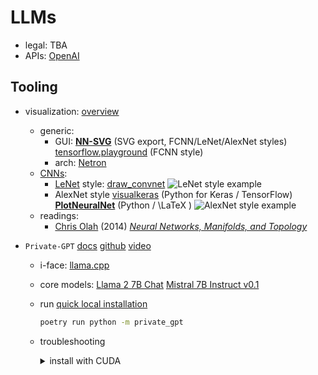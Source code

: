 # LLMs

- legal: TBA <!-- risks and implications -->
- APIs: [OpenAI](https://openai.com/blog/openai-api)

## Tooling

- visualization:
  [overview](https://github.com/ashishpatel26/Tools-to-Design-or-Visualize-Architecture-of-Neural-Network)
  - generic:
    - GUI:
      [**NN-SVG**](https://alexlenail.me/NN-SVG/LeNet.html) (SVG export, FCNN/LeNet/AlexNet styles)
      [tensorflow.playground](https://playground.tensorflow.org) (FCNN style)
    - arch:
      [Netron](https://github.com/lutzroeder/Netron)
      <!-- [Keras.js](https://transcranial.github.io/keras-js/) -->
  - [CNNs](https://en.wikipedia.org/wiki/Convolutional_neural_network):
    <!-- - FCNN style: -->
    - [LeNet](https://en.wikipedia.org/wiki/LeNet) style:
      [draw_convnet](https://github.com/gwding/draw_convnet)
      ![LeNet style example](https://upload.wikimedia.org/wikipedia/commons/6/61/LeNet_architecture.png)
    - AlexNet style
      [visualkeras](https://github.com/paulgavrikov/visualkeras/) (Python for Keras / TensorFlow)
      [**PlotNeuralNet**](https://github.com/HarisIqbal88/PlotNeuralNet) (Python / \LaTeX )
      <!-- ![AlexNet style example](https://upload.wikimedia.org/wikipedia/commons/1/1d/AlexNet_architecture.png) -->
      ![AlexNet style example](https://user-images.githubusercontent.com/17570785/50308846-c2231880-049c-11e9-8763-3daa1024de78.png)
  - readings:
    - [Chris Olah](https://colah.github.io/about.html)
      (2014) [*Neural Networks, Manifolds, and Topology*](https://colah.github.io/posts/2014-03-NN-Manifolds-Topology/)

- `Private-GPT`
  [docs](https://docs.privategpt.dev/)
  [github](https://github.com/imartinez/privateGPT)
  [video](https://www.youtube.com/watch?v=XFiof0V3nhA)
  - i-face: [llama.cpp](https://github.com/ggerganov/llama.cpp)
  - core models:
    [Llama 2 7B Chat](https://huggingface.co/TheBloke/Llama-2-7B-Chat-GGUF)
    [Mistral 7B Instruct v0.1](https://huggingface.co/TheBloke/Mistral-7B-Instruct-v0.1-GGUF)
  - run [quick local installation](https://docs.privategpt.dev/overview/welcome/quickstart#local-installation-steps)

    ```sh
    poetry run python -m private_gpt
    ```
  - troubleshooting

    <details><summary>install with CUDA</summary>

    ```sh
    export CUDACXX=/usr/local/cuda-11.8/bin/nvcc
    CMAKE_ARGS='-DLLAMA_CUBLAS=on' poetry run pip install --force-reinstall --no-cache-dir llama-cpp-python
    ```

    </details>
